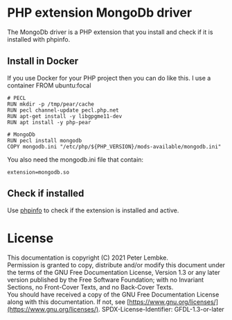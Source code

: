 # PHP extension MongoDb driver

The MongoDb driver is a PHP extension that you install and check if it is installed with phpinfo.

## Install in Docker

If you use Docker for your PHP project then you can do like this.
I use a container FROM ubuntu:focal

``` 
# PECL
RUN mkdir -p /tmp/pear/cache
RUN pecl channel-update pecl.php.net
RUN apt-get install -y libgpgme11-dev
RUN apt install -y php-pear

# MongoDb
RUN pecl install mongodb
COPY mongodb.ini "/etc/php/${PHP_VERSION}/mods-available/mongodb.ini"
```
You also need the mongodb.ini file that contain:
```
extension=mongodb.so 
```

## Check if installed
Use [phpinfo](phpinfo.md) to check if the extension is installed and active.

# License
This documentation is copyright (C) 2021 Peter Lembke.  
Permission is granted to copy, distribute and/or modify this document under the terms of the GNU Free Documentation License, Version 1.3 or any later version published by the Free Software Foundation; with no Invariant Sections, no Front-Cover Texts, and no Back-Cover Texts.  
You should have received a copy of the GNU Free Documentation License along with this documentation. If not, see [https://www.gnu.org/licenses/](https://www.gnu.org/licenses/).  SPDX-License-Identifier: GFDL-1.3-or-later  
